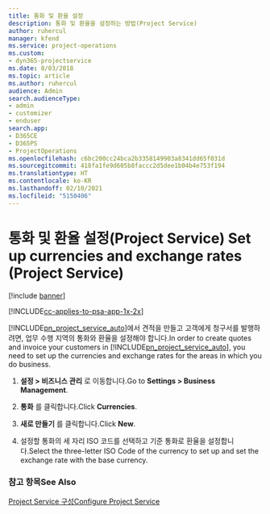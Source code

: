 ```yaml
---
title: 통화 및 환율 설정
description: 통화 및 환율을 설정하는 방법(Project Service)
author: ruhercul
manager: kfend
ms.service: project-operations
ms.custom:
- dyn365-projectservice
ms.date: 8/03/2018
ms.topic: article
ms.author: ruhercul
audience: Admin
search.audienceType:
- admin
- customizer
- enduser
search.app:
- D365CE
- D365PS
- ProjectOperations
ms.openlocfilehash: c6bc200cc24bca2b3358149903a8341dd65f031d
ms.sourcegitcommit: 418fa1fe9d605b8faccc2d5dee1b04b4e753f194
ms.translationtype: HT
ms.contentlocale: ko-KR
ms.lasthandoff: 02/10/2021
ms.locfileid: "5150406"
---
```

# <a name="set-up-currencies-and-exchange-rates-project-service"></a><span data-ttu-id="4b8c3-103">통화 및 환율 설정(Project Service) </span><span class="sxs-lookup"><span data-stu-id="4b8c3-103">Set up currencies and exchange rates (Project Service)</span></span>

[!include [banner](../includes/psa-now-project-operations.md)]

[!INCLUDE[cc-applies-to-psa-app-1x-2x](../includes/cc-applies-to-psa-app-1x-2x.md)]

<span data-ttu-id="4b8c3-104">[!INCLUDE[pn_project_service_auto](../includes/pn-project-service-auto.md)]에서 견적을 만들고 고객에게 청구서를 발행하려면, 업무 수행 지역의 통화와 환율을 설정해야 합니다.</span><span class="sxs-lookup"><span data-stu-id="4b8c3-104">In order to create quotes and invoice your customers in [!INCLUDE[pn_project_service_auto](../includes/pn-project-service-auto.md)], you need to set up the currencies and exchange rates for the areas in which you do business.</span></span>  
  
1.  <span data-ttu-id="4b8c3-105">**설정 > 비즈니스 관리** 로 이동합니다.</span><span class="sxs-lookup"><span data-stu-id="4b8c3-105">Go to **Settings > Business Management**.</span></span>  
  
2.  <span data-ttu-id="4b8c3-106">**통화** 를 클릭합니다.</span><span class="sxs-lookup"><span data-stu-id="4b8c3-106">Click **Currencies**.</span></span>  
  
3.  <span data-ttu-id="4b8c3-107">**새로 만들기** 를 클릭합니다.</span><span class="sxs-lookup"><span data-stu-id="4b8c3-107">Click **New**.</span></span>  
  
4.  <span data-ttu-id="4b8c3-108">설정할 통화의 세 자리 ISO 코드를 선택하고 기준 통화로 환율을 설정합니다.</span><span class="sxs-lookup"><span data-stu-id="4b8c3-108">Select the three-letter ISO Code of the currency to set up and set the exchange rate with the base currency.</span></span>  
  
### <a name="see-also"></a><span data-ttu-id="4b8c3-109">참고 항목</span><span class="sxs-lookup"><span data-stu-id="4b8c3-109">See Also</span></span>  
 [<span data-ttu-id="4b8c3-110">Project Service 구성</span><span class="sxs-lookup"><span data-stu-id="4b8c3-110">Configure Project Service</span></span>](../psa/configure.md)
